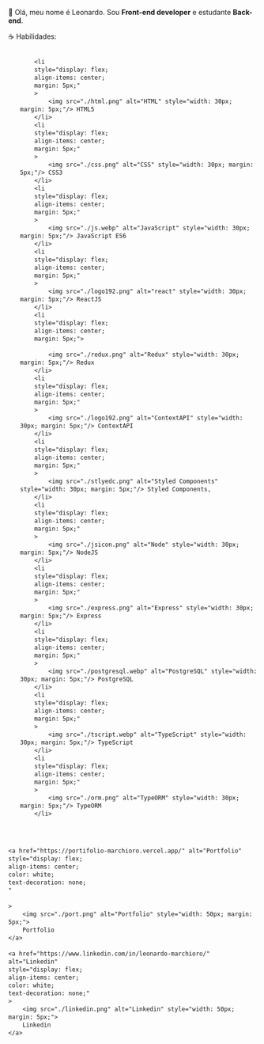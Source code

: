 <p align="left">
        🖖 Olá, meu nome é Leonardo. Sou <strong>Front-end developer</strong> e
        estudante <strong>Back-end</strong>.
</p>

<p align="left">
  ☕ Habilidades:
  <ul 
    style="list-style: none;
    display: flex;
    flex-wrap: wrap;
    justify-content: flex-start;"
  >

        <li 
        style="display: flex;
        align-items: center;
        margin: 5px;"
        >
            <img src="./html.png" alt="HTML" style="width: 30px; margin: 5px;"/> HTML5
        </li>
        <li
        style="display: flex;
        align-items: center;
        margin: 5px;"
        >
            <img src="./css.png" alt="CSS" style="width: 30px; margin: 5px;"/> CSS3
        </li>
        <li
        style="display: flex;
        align-items: center;
        margin: 5px;"
        >
            <img src="./js.webp" alt="JavaScript" style="width: 30px; margin: 5px;"/> JavaScript ES6
        </li>
        <li
        style="display: flex;
        align-items: center;
        margin: 5px;"
        >
            <img src="./logo192.png" alt="react" style="width: 30px; margin: 5px;"/> ReactJS
        </li>
        <li
        style="display: flex;
        align-items: center;
        margin: 5px;">

            <img src="./redux.png" alt="Redux" style="width: 30px; margin: 5px;"/> Redux
        </li>
        <li
        style="display: flex;
        align-items: center;
        margin: 5px;"
        >
            <img src="./logo192.png" alt="ContextAPI" style="width: 30px; margin: 5px;"/> ContextAPI
        </li>
        <li
        style="display: flex;
        align-items: center;
        margin: 5px;"
        >
            <img src="./stlyedc.png" alt="Styled Components" style="width: 30px; margin: 5px;"/> Styled Components,
        </li>
        <li
        style="display: flex;
        align-items: center;
        margin: 5px;"
        >
            <img src="./jsicon.png" alt="Node" style="width: 30px; margin: 5px;"/> NodeJS
        </li>
        <li
        style="display: flex;
        align-items: center;
        margin: 5px;"
        >
            <img src="./express.png" alt="Express" style="width: 30px; margin: 5px;"/> Express
        </li>
        <li
        style="display: flex;
        align-items: center;
        margin: 5px;"
        >
            <img src="./postgresql.webp" alt="PostgreSQL" style="width: 30px; margin: 5px;"/> PostgreSQL
        </li>
        <li
        style="display: flex;
        align-items: center;
        margin: 5px;"
        >
            <img src="./tscript.webp" alt="TypeScript" style="width: 30px; margin: 5px;"/> TypeScript
        </li>
        <li
        style="display: flex;
        align-items: center;
        margin: 5px;"
        >
            <img src="./orm.png" alt="TypeORM" style="width: 30px; margin: 5px;"/> TypeORM
        </li>
        
  </ul>
  
  
</p>

<br />

<p align="left">
    


    <a href="https://portifolio-marchioro.vercel.app/" alt="Portfolio"
    style="display: flex;
    align-items: center;
    color: white;
    text-decoration: none;
    "
    
    >
        <img src="./port.png" alt="Portfolio" style="width: 50px; margin: 5px;">
        Portfolio
    </a>

    <a href="https://www.linkedin.com/in/leonardo-marchioro/" alt="Linkedin" 
    style="display: flex;
    align-items: center;
    color: white;
    text-decoration: none;"
    >
        <img src="./linkedin.png" alt="Linkedin" style="width: 50px; margin: 5px;">
        Linkedin
    </a>
</p>
